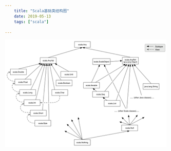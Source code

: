 ```yaml
---
    title: "Scala基础类结构图"
    date: 2019-05-13
    tags: ["scala"]
    
---
```


![scala](/scala_base_type.png)